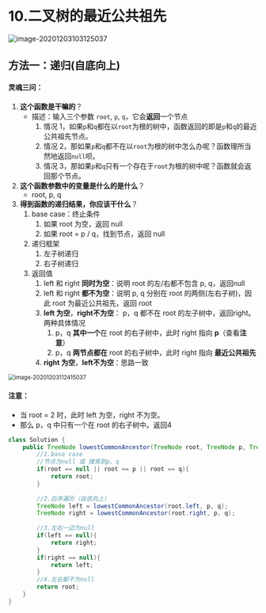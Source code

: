 # 10.二叉树的最近公共祖先

![image-20201203103125037](https://raw.githubusercontent.com/TWDH/Leetcode-From-Zero/pictures/img/image-20201203103125037.png)

## 方法一：递归(自底向上)

#### 灵魂三问：

1. **这个函数是干嘛的**？
   * 描述：输入三个参数 `root`, `p`, `q`，它会**返回**一个节点
     1. 情况 1，如果`p`和`q`都在以`root`为根的树中，函数返回的即是`p`和`q`的最近公共祖先节点。
     2. 情况 2，那如果`p`和`q`都不在以`root`为根的树中怎么办呢？函数理所当然地返回`null`呗。
     3. 情况 3，那如果`p`和`q`只有一个存在于`root`为根的树中呢？函数就会返回那个节点。
2. **这个函数参数中的变量是什么的是什么**？
   * root, p, q
3. **得到函数的递归结果，你应该干什么**？
   1. base case：终止条件
      1. 如果 root 为空，返回 null
      2. 如果 root = p / q，找到节点，返回 null
   2. 递归框架
      1. 左子树递归
      2. 右子树递归
   3. 返回值
      1. left 和 right **同时为空**：说明 root 的左/右都不包含 p, q，返回null
      2. left 和 right **都不为空**：说明 p, q 分别在 root 的两侧(左右子树)，因此 root 为最近公共祖先，返回 root
      3. **left 为空**，**right不为空**： p，q 都不在 root 的左子树中，返回right。 两种具体情况
         1. p，q **其中一个**在 root 的右子树中，此时 right 指向 **p**（查看**注意**）
         2. p，q **两节点都在** root 的右子树中，此时 right 指向 **最近公共祖先**
      4. **right 为空**，**left不为空**：思路一致

<img src="https://raw.githubusercontent.com/TWDH/Leetcode-From-Zero/pictures/img/image-20201203112415037.png" alt="image-20201203112415037" style="zoom:80%;" />

#### 注意：

* 当 root = 2 时，此时 left 为空，right 不为空。
* 那么 p，q 中只有一个在 root 的右子树中。返回4

```java
class Solution {
    public TreeNode lowestCommonAncestor(TreeNode root, TreeNode p, TreeNode q) {
        //1.base case
        //节点为null 或 搜索到p、q
        if(root == null || root == p || root == q){
            return root;
        }
        
        //2.后序遍历（自底向上）
        TreeNode left = lowestCommonAncestor(root.left, p, q);
        TreeNode right = lowestCommonAncestor(root.right, p, q);
        
        //3.左右一边为null
        if(left == null){
            return right;
        }
        if(right == null){
            return left;
        }
        //4.左右都不为null
        return root;
    }
}
```

